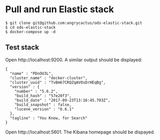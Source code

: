 # Pull and run Elastic stack 
```
$ git clone git@github.com:angrycactus/ods-elastic-stack.git
$ cd ods-elastic-stack
$ docker-compose up -d
```
## Test stack
Open http://localhost:9200. A similar output should be displayed:
```
{
  "name" : "PDnOU3L",
  "cluster_name" : "docker-cluster",
  "cluster_uuid" : "TvBm67CRQZqAVOsDrHEqBg",
  "version" : {
    "number" : "5.6.2",
    "build_hash" : "57e20f3",
    "build_date" : "2017-09-23T13:16:45.703Z",
    "build_snapshot" : false,
    "lucene_version" : "6.6.1"
  },
  "tagline" : "You Know, for Search"
}
```
Open http://localhost:5601. The Kibana homepage should be dispayed.